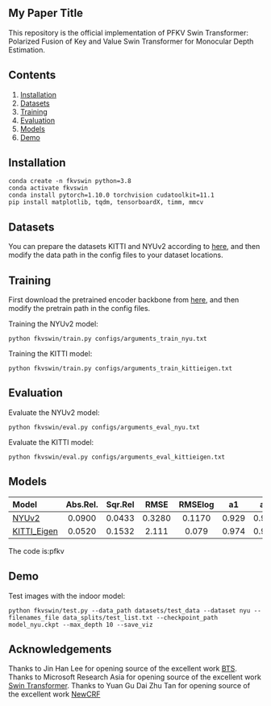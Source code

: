 ## My Paper Title
This repository is the official implementation of PFKV Swin Transformer: Polarized Fusion of Key and Value Swin Transformer for Monocular Depth Estimation.
## Contents
1. [Installation](#installation)
2. [Datasets](#datasets)
3. [Training](#training)
4. [Evaluation](#evaluation)
5. [Models](#models)
6. [Demo](#demo)

## Installation
```
conda create -n fkvswin python=3.8
conda activate fkvswin
conda install pytorch=1.10.0 torchvision cudatoolkit=11.1
pip install matplotlib, tqdm, tensorboardX, timm, mmcv
```


## Datasets
You can prepare the datasets KITTI and NYUv2 according to [here](https://github.com/cleinc/bts), and then modify the data path in the config files to your dataset locations.


## Training
First download the pretrained encoder backbone from [here](https://github.com/microsoft/Swin-Transformer), and then modify the pretrain path in the config files.

Training the NYUv2 model:
```
python fkvswin/train.py configs/arguments_train_nyu.txt
```

Training the KITTI model:
```
python fkvswin/train.py configs/arguments_train_kittieigen.txt
```


## Evaluation
Evaluate the NYUv2 model:
```
python fkvswin/eval.py configs/arguments_eval_nyu.txt
```

Evaluate the KITTI model:
```
python fkvswin/eval.py configs/arguments_eval_kittieigen.txt
```

## Models
| Model | Abs.Rel. | Sqr.Rel | RMSE | RMSElog | a1 | a2 | a3| 
| :--- | :---: | :---: | :---: |  :---: |  :---: |  :---: |  :---: |
|[NYUv2](https://pan.baidu.com/s/1vNoHIH3bunmI5d0wL0yzQQ) | 0.0900 | 0.0433 | 0.3280 | 0.1170 | 0.929 | 0.990 | 0.998 |
|[KITTI_Eigen](https://pan.baidu.com/s/1dMsNL6wralGAd4UFcp8Acw) | 0.0520 | 0.1532 | 2.111 | 0.079 | 0.974 | 0.997 | 0.999 |

The code is:pfkv

## Demo
Test images with the indoor model:
```
python fkvswin/test.py --data_path datasets/test_data --dataset nyu --filenames_file data_splits/test_list.txt --checkpoint_path model_nyu.ckpt --max_depth 10 --save_viz
```

## Acknowledgements
Thanks to Jin Han Lee for opening source of the excellent work [BTS](https://github.com/cleinc/bts).
Thanks to Microsoft Research Asia for opening source of the excellent work [Swin Transformer](https://github.com/microsoft/Swin-Transformer).
Thanks to Yuan Gu Dai Zhu Tan for opening source of the excellent work [NewCRF](https://github.com/aliyun/NeWCRFs)
